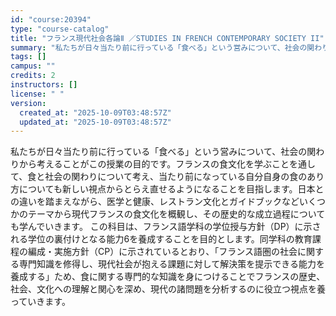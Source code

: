 ```yaml
---
id: "course:20394"
type: "course-catalog"
title: "フランス現代社会各論Ⅱ ／STUDIES IN FRENCH CONTEMPORARY SOCIETY II"
summary: "私たちが日々当たり前に行っている「食べる」という営みについて、社会の関わりから考えることがこの授業の目的です。フランスの食文化を学ぶことを通して、食と社会の関わりについて考え、当たり前になっている自分自身の食のあり方についても新しい視点から…"
tags: []
campus: ""
credits: 2
instructors: []
license: " "
version:
  created_at: "2025-10-09T03:48:57Z"
  updated_at: "2025-10-09T03:48:57Z"
---
```


私たちが日々当たり前に行っている「食べる」という営みについて、社会の関わりから考えることがこの授業の目的です。フランスの食文化を学ぶことを通して、食と社会の関わりについて考え、当たり前になっている自分自身の食のあり方についても新しい視点からとらえ直せるようになることを目指します。日本との違いを踏まえながら、医学と健康、レストラン文化とガイドブックなどいくつかのテーマから現代フランスの食文化を概観し、その歴史的な成立過程についても学んでいきます。 この科目は、フランス語学科の学位授与方針（DP）に示される学位の裏付けとなる能力6を養成することを目的とします。同学科の教育課程の編成・実施方針（CP）に示されているとおり、「フランス語圏の社会に関する専門知識を修得し、現代社会が抱える課題に対して解決策を提示できる能力を養成する」ため、食に関する専門的な知識を身につけることでフランスの歴史、社会、文化への理解と関心を深め、現代の諸問題を分析するのに役立つ視点を養っていきます。
